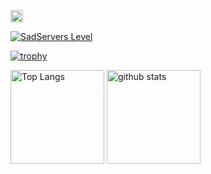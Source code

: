 <p align="left">
  <a href="https://github.com/KT-OwO">
    <img height="20" src="https://img.shields.io/github/followers/KT-OwO?label=follow&logo=github&style=flat" />
  </a>
</p>

[![SadServers Level](https://img.shields.io/badge/SadServers-Intermediate-2962FF?style=for-the-badge&labelColor=FFC400&logo=ansible&logoColor=1A237E&logoSize=auto)](https://sadservers.com)
<!-- &rank=SECRET,SSS,SS,S,AAA,AA,A,B,C -->

[![trophy](https://github-profile-trophy.vercel.app/?username=KT-OwO&theme=onedark&rank=SECRET,SSS,SS,S,AAA,AA,A,B,C)](https://github.com/ryo-ma/github-profile-trophy)

<p align="left"> 
  <img alt="Top Langs" height="150px" src="https://github-readme-stats.vercel.app/api/top-langs/?username=KT-OwO&layout=compact&show_icons=true&theme=onedark" />
  <img alt="github stats" height="150px" src="https://github-readme-stats.vercel.app/api?username=KT-OwO&theme=onedark&show_icons=ture" />
</p>
